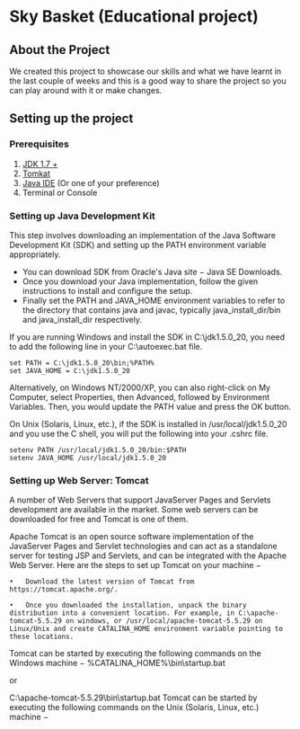 # Sky Basket (Educational project)

## About the Project 

We created this project to showcase our skills and what we have learnt in the last couple of weeks and this is a good way to share the project so you can play around with it or make changes.

## Setting up the project

### Prerequisites

1. [JDK 1.7 +](http://www.oracle.com/technetwork/java/javase/downloads/index-jsp-138363.html)
2. [Tomkat](https://tomcat.apache.org/)
3. [Java IDE](http://www.eclipse.org) (Or one of your preference)
4. Terminal or Console

### Setting up Java Development Kit
This step involves downloading an implementation of the Java Software Development Kit (SDK) and setting up the PATH environment variable appropriately.

* You can download SDK from Oracle's Java site − Java SE Downloads.
* Once you download your Java implementation, follow the given instructions to install and configure the setup. 
* Finally set the PATH and JAVA_HOME environment variables to refer to the directory that contains java and javac, typically java_install_dir/bin and java_install_dir respectively.

If you are running Windows and install the SDK in C:\jdk1.5.0_20, you need to add the following line in your C:\autoexec.bat file.

```
set PATH = C:\jdk1.5.0_20\bin;%PATH%
set JAVA_HOME = C:\jdk1.5.0_20
```

Alternatively, on Windows NT/2000/XP, you can also right-click on My Computer, select Properties, then Advanced, followed by Environment Variables. Then, you would update the PATH value and press the OK button.

On Unix (Solaris, Linux, etc.), if the SDK is installed in /usr/local/jdk1.5.0_20 and you use the C shell, you will put the following into your .cshrc file.
```
setenv PATH /usr/local/jdk1.5.0_20/bin:$PATH
setenv JAVA_HOME /usr/local/jdk1.5.0_20
```

### Setting up Web Server: Tomcat
A number of Web Servers that support JavaServer Pages and Servlets development are available in the market. Some web servers can be downloaded for free and Tomcat is one of them.

Apache Tomcat is an open source software implementation of the JavaServer Pages and Servlet technologies and can act as a standalone server for testing JSP and Servlets, and can be integrated with the Apache Web Server. Here are the steps to set up Tomcat on your machine −

	•	Download the latest version of Tomcat from https://tomcat.apache.org/.

	•	Once you downloaded the installation, unpack the binary distribution into a convenient location. For example, in C:\apache-tomcat-5.5.29 on windows, or /usr/local/apache-tomcat-5.5.29 on Linux/Unix and create CATALINA_HOME environment variable pointing to these locations.
Tomcat can be started by executing the following commands on the Windows machine −
%CATALINA_HOME%\bin\startup.bat
 
or
 
C:\apache-tomcat-5.5.29\bin\startup.bat
Tomcat can be started by executing the following commands on the Unix (Solaris, Linux, etc.) machine −


